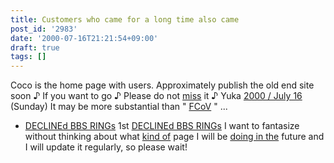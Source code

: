 ```yaml
---
title: Customers who came for a long time also came
post_id: '2983'
date: '2000-07-16T21:21:54+09:00'
draft: true
tags: []
---
```


Coco is the home page with users. Approximately publish the old end site soon ♪ If you want to go ♪ Please do not [miss](/tag/FCoV) it ♪ Yuka [2000 / July 16](/tag/FCoV) (Sunday) It may be more substantial than " [FCoV](/tag/FCoV) " ...

*   [DECLINEd BBS RINGs](/tag/declined) 1st [DECLINEd BBS RINGs](/tag/declined) I want to fantasize without thinking about what [kind of](/tag/declined) page I will be [doing in the](/tag/declined) future and I will update it regularly, so please wait!

